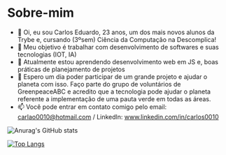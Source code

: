 # Sobre-mim

- 👋 Oi, eu sou Carlos Eduardo, 23 anos, um dos mais novos alunos da Trybe e, cursando (3ºsem) Ciência da Computação na Descomplica!
- 👀 Meu objetivo é trabalhar com desenvolvimento de softwares e suas tecnologias (IOT, IA)
- 🌱 Atualmente estou aprendendo desenvolvimento web em JS e, boas práticas de planejamento de projetos
- 💞️ Espero um dia poder participar de um grande projeto e ajudar o planeta com isso. Faço parte do grupo de voluntários de GreenpeaceABC e acredito que a tecnologia pode ajudar 
     o planeta referente a implementação de uma pauta verde em todas as áreas.  
- 📫 Você pode entrar em contato comigo pelo email: carlao0010@hotmail.com / Linkedln: www.linkedin.com/in/carlos0010

![Anurag's GitHub stats](https://github-readme-stats.vercel.app/api?username=Kadu-da-Silva&show_icons=true&theme=tokyonight)

[![Top Langs](https://github-readme-stats.vercel.app/api/top-langs/?username=Kadu-da-Silva&layout=donut-vertical)](https://github.com/Kadu-da-Silva/readme)

